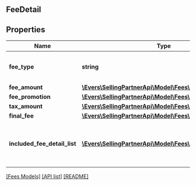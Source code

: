 ## FeeDetail

## Properties

Name | Type | Description | Notes
------------ | ------------- | ------------- | -------------
**fee_type** | **string** | The type of fee charged to a seller. |
**fee_amount** | [**\Evers\SellingPartnerApi\Model\Fees\MoneyType**](MoneyType.md) |  |
**fee_promotion** | [**\Evers\SellingPartnerApi\Model\Fees\MoneyType**](MoneyType.md) |  | [optional]
**tax_amount** | [**\Evers\SellingPartnerApi\Model\Fees\MoneyType**](MoneyType.md) |  | [optional]
**final_fee** | [**\Evers\SellingPartnerApi\Model\Fees\MoneyType**](MoneyType.md) |  |
**included_fee_detail_list** | [**\Evers\SellingPartnerApi\Model\Fees\IncludedFeeDetail[]**](IncludedFeeDetail.md) | A list of other fees that contribute to a given fee. | [optional]

[[Fees Models]](../) [[API list]](../../Api) [[README]](../../../README.md)
